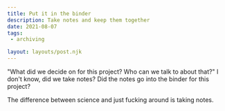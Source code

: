 ```yaml
---
title: Put it in the binder
description: Take notes and keep them together 
date: 2021-08-07
tags:
 - archiving

layout: layouts/post.njk
---
```


"What did we decide on for this project? Who can we talk to about that?" I don't know, did we take notes? Did the notes go into the binder for this project?

The difference between science and just fucking around is taking notes.
